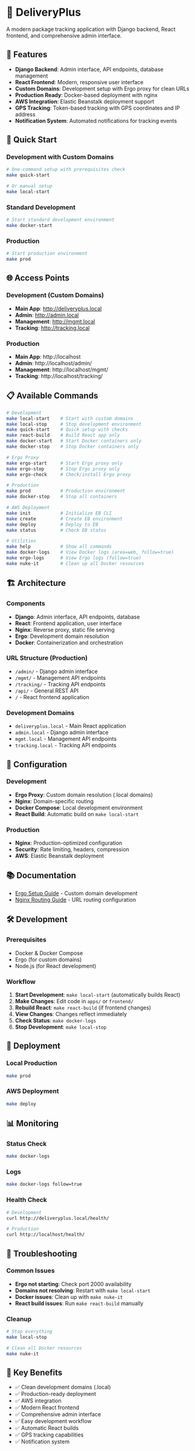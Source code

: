 # 🚀 DeliveryPlus

A modern package tracking application with Django backend, React frontend, and comprehensive admin interface.

## 🎯 Features

- **Django Backend**: Admin interface, API endpoints, database management
- **React Frontend**: Modern, responsive user interface
- **Custom Domains**: Development setup with Ergo proxy for clean URLs
- **Production Ready**: Docker-based deployment with nginx
- **AWS Integration**: Elastic Beanstalk deployment support
- **GPS Tracking**: Token-based tracking with GPS coordinates and IP address
- **Notification System**: Automated notifications for tracking events

## 🚀 Quick Start

### Development with Custom Domains
```bash
# One-command setup with prerequisites check
make quick-start

# Or manual setup
make local-start
```

### Standard Development
```bash
# Start standard development environment
make docker-start
```

### Production
```bash
# Start production environment
make prod
```

## 🌐 Access Points

### Development (Custom Domains)
- **Main App**: http://deliveryplus.local
- **Admin**: http://admin.local
- **Management**: http://mgmt.local
- **Tracking**: http://tracking.local

### Production
- **Main App**: http://localhost
- **Admin**: http://localhost/admin/
- **Management**: http://localhost/mgmt/
- **Tracking**: http://localhost/tracking/

## 📋 Available Commands

```bash
# Development
make local-start    # Start with custom domains
make local-stop     # Stop development environment
make quick-start    # Quick setup with checks
make react-build    # Build React app only
make docker-start   # Start Docker containers only
make docker-stop    # Stop Docker containers only

# Ergo Proxy
make ergo-start     # Start Ergo proxy only
make ergo-stop      # Stop Ergo proxy only
make ergo-check     # Check/install Ergo proxy

# Production
make prod           # Production environment
make docker-stop    # Stop all containers

# AWS Deployment
make init           # Initialize EB CLI
make create         # Create EB environment
make deploy         # Deploy to EB
make status         # Check EB status

# Utilities
make help           # Show all commands
make docker-logs    # View Docker logs (area=web, follow=true)
make ergo-logs      # View Ergo logs (follow=true)
make nuke-it        # Clean up all Docker resources
```

## 🏗️ Architecture

### Components
- **Django**: Admin interface, API endpoints, database
- **React**: Frontend application, user interface
- **Nginx**: Reverse proxy, static file serving
- **Ergo**: Development domain resolution
- **Docker**: Containerization and orchestration

### URL Structure (Production)
- `/admin/` - Django admin interface
- `/mgmt/` - Management API endpoints
- `/tracking/` - Tracking API endpoints
- `/api/` - General REST API
- `/` - React frontend application

### Development Domains
- `deliveryplus.local` - Main React application
- `admin.local` - Django admin interface
- `mgmt.local` - Management API endpoints
- `tracking.local` - Tracking API endpoints

## 🔧 Configuration

### Development
- **Ergo Proxy**: Custom domain resolution (.local domains)
- **Nginx**: Domain-specific routing
- **Docker Compose**: Local development environment
- **React Build**: Automatic build on `make local-start`

### Production
- **Nginx**: Production-optimized configuration
- **Security**: Rate limiting, headers, compression
- **AWS**: Elastic Beanstalk deployment

## 📚 Documentation

- [Ergo Setup Guide](ERGO_SETUP.md) - Custom domain development
- [Nginx Routing Guide](NGINX_ROUTING.md) - URL routing configuration

## 🛠️ Development

### Prerequisites
- Docker & Docker Compose
- Ergo (for custom domains)
- Node.js (for React development)

### Workflow
1. **Start Development**: `make local-start` (automatically builds React)
2. **Make Changes**: Edit code in `apps/` or `frontend/`
3. **Rebuild React**: `make react-build` (if frontend changes)
4. **View Changes**: Changes reflect immediately
5. **Check Status**: `make docker-logs`
6. **Stop Development**: `make local-stop`

## 🚀 Deployment

### Local Production
```bash
make prod
```

### AWS Deployment
```bash
make deploy
```

## 📊 Monitoring

### Status Check
```bash
make docker-logs
```

### Logs
```bash
make docker-logs follow=true
```

### Health Check
```bash
# Development
curl http://deliveryplus.local/health/

# Production
curl http://localhost/health/
```

## 🔧 Troubleshooting

### Common Issues
- **Ergo not starting**: Check port 2000 availability
- **Domains not resolving**: Restart with `make local-start`
- **Docker issues**: Clean up with `make nuke-it`
- **React build issues**: Run `make react-build` manually

### Cleanup
```bash
# Stop everything
make local-stop

# Clean all Docker resources
make nuke-it
```

## 🎯 Key Benefits
- ✅ Clean development domains (.local)
- ✅ Production-ready deployment
- ✅ AWS integration
- ✅ Modern React frontend
- ✅ Comprehensive admin interface
- ✅ Easy development workflow
- ✅ Automatic React builds
- ✅ GPS tracking capabilities
- ✅ Notification system

